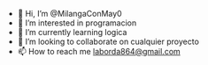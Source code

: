 - 👋 Hi, I’m @MilangaConMay0
- 👀 I’m interested in programacion
- 🌱 I’m currently learning logica
- 💞️ I’m looking to collaborate on cualquier proyecto
- 📫 How to reach me laborda864@gmail.com

<!---
MilangaConMay0/MilangaConMay0 is a ✨ special ✨ repository because its `README.md` (this file) appears on your GitHub profile.
You can click the Preview link to take a look at your changes.
--->
